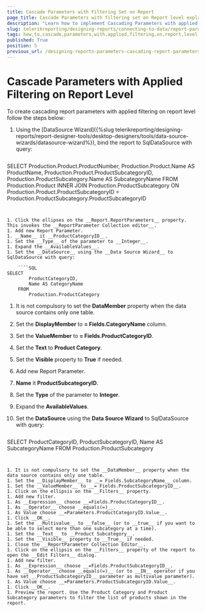 ```yaml
---
title: Cascade Parameters with Filtering Set on Report
page_title: Cascade Parameters with filtering set on Report level explained
description: "Learn how to implement Cascading Parameters with applied filtering on Report level in Telerik Reporting."
slug: telerikreporting/designing-reports/connecting-to-data/report-parameters/how-to-cascade-parameters-with-applied-filtering-on-report-level
tags: how,to,cascade,parameters,with,applied,filtering,on,report,level
published: True
position: 5
previous_url: /designing-reports-parameters-cascading-report-parameters
---
```


# Cascade Parameters with Applied Filtering on Report Level

To create cascading report parameters with applied filtering on report level follow the steps below: 

1. Using the [DataSource Wizard]({%slug telerikreporting/designing-reports/report-designer-tools/desktop-designers/tools/data-source-wizards/datasource-wizard%}), bind the report to SqlDataSource with query:

	````SQL
SELECT
		Production.Product.ProductNumber,
		Production.Product.Name AS ProductName,
		Production.Product.ProductSubcategoryID,
		Production.ProductSubcategory.Name AS SubcategoryName
	FROM
		Production.Product
		INNER JOIN Production.ProductSubcategory
			ON Production.Product.ProductSubcategoryID = Production.ProductSubcategory.ProductSubcategoryID
````


1. Click the ellipses on the __Report.ReportParameters__ property. This invokes the __ReportParameter Collection editor__.
1. Add new Report Parameter.
1. __Name__ it __ProductCategoryID__.
1. Set the __Type__ of the parameter to __Integer__.
1. Expand the __AvailableValues__.
1. Set the __DataSource__ using the __Data Source Wizard__ to SqlDataSource with query:

	````SQL
SELECT
		ProductCategoryID,
		Name AS CategoryName
	FROM
		Production.ProductCategory
````


1. It is not compulsory to set the __DataMember__ property when the data source contains only one table.
1. Set the __DisplayMember__ to __= Fields.CategoryName__ column.
1. Set the __ValueMember__ to __= Fields.ProductCategoryID__.
1. Set the __Text__ to __Product Category__.
1. Set the __Visible__ property to __True__ if needed.
1. Add new Report Parameter.
1. __Name__ it __ProductSubcategoryID__.
1. Set the __Type__ of the parameter to __Integer__.
1. Expand the __AvailableValues__.
1. Set the __DataSource__ using the __Data Source Wizard__ to SqlDataSource with query:

	````SQL
SELECT
		ProductCategoryID,
		ProductSubcategoryID,
		Name AS SubcategoryName
	FROM
		Production.ProductSubcategory
````


1. It is not compulsory to set the __DataMember__ property when the data source contains only one table.
1. Set the __DisplayMember__ to __= Fields.SubcategoryName__ column.
1. Set the __ValueMember__ to __= Fields.ProductSubcategoryID__.
1. Click on the ellipsis on the __Filters__ property.
1. Add new filter.
1. As __Expression__ choose __=Fields.ProductCategoryID__.
1. As __Operator__ choose __equals(=)__.
1. As Value choose __=Parameters.ProductCategoryID.Value__.
1. Click __OK__.
1. Set the __Multivalue__ to __false__ (or to __true__ if you want to be able to select more than one subcategory at a time).
1. Set the __Text__ to __Product Subcategory__.
1. Set the __Visible__ property to __True__ if needed.
1. Close the __ReportParameter Collection Editor__.
1. Click on the ellipsis on the __Filters__ property of the report to open the __Edit Filters__ dialog.
1. Add new filter.
1. As __Expression__ choose __=Fields.ProductSubcategoryID__.
1. As __Operator__ choose __equals(=)__ (or to __IN__ operator if you have set __ProductSubcategoryID__ parameter as multivalue parameter).
1. As Value choose __=Parameters.ProductSubcategoryID.Value__.
1. Click __OK__.
1. Preview the report. Use the Product Category and Product Subcategory parameters to filter the list of products shown in the report.
